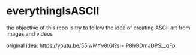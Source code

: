 # everythingIsASCII
the objective of this repo is try to follow the idea of creating ASCII art from images and videos

original idea: https://youtu.be/55iwMYv8tGI?si=iP8hGDmJDPS__qFp
